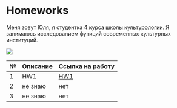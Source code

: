 # Homeworks
Меня зовут Юля, я студентка [4 курса](https://drive.google.com/open?id=1Ucan0zHp5kk0vkUhCekY4ySa-qHvFu9j) [школы культурологии](https://www.hse.ru/ba/cultural). Я занимаюсь исследованием функций современных культурных институций. 

![](https://b.radikal.ru/b07/1809/7d/3e83f744cfa2.jpg)


№|Описание|Ссылка на работу 
---|---|---
1|HW1|[HW1](https://github.com/yuleopard/python-dh-hw/blob/master/HW1.ipynb)
2|не знаю|нет
3|не знаю|нет
